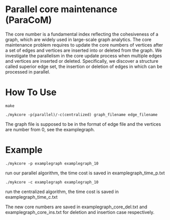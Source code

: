 # Parallel core maintenance (ParaCoM) 

The core number is a fundamental index reflecting the cohesiveness of a graph, which are widely used in large-scale graph analytics. The core maintenance problem requires to update the core numbers of vertices after a set of edges and vertices are inserted into or deleted from the graph. We investigate the parallelism in the core update process when multiple edges and vertices are inserted or deleted. Specifically, we discover a structure called superior edge set, the insertion or deletion of edges in which can be processed in parallel. 

# How To Use

    make

    ./mykcore -p(parallel)/-c(centralized) graph_filename edge_filename

The graph file is supposed to be in the format of edge file and the vertices are number from 0, see the examplegraph.

# Example

    ./mykcore -p examplegraph examplegraph_10

run our parallel algorithm, the time cost is saved in examplegraph_time_p.txt

    ./mykcore -c examplegraph examplegraph_10

run the centralized algorithm, the time cost is saved in examplegraph_time_c.txt

The new core numbers are saved in examplegraph_core_del.txt and examplegraph_core_ins.txt for deletion and insertion case respectively.
